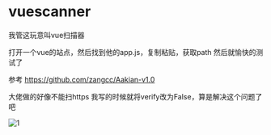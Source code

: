 # vuescanner
我管这玩意叫vue扫描器

打开一个vue的站点，然后找到他的app.js，复制粘贴，获取path 然后就愉快的测试了

参考 https://github.com/zangcc/Aakian-v1.0 

大佬做的好像不能扫https 我写的时候就将verify改为False，算是解决这个问题了吧

![1](https://user-images.githubusercontent.com/66859894/233352689-de7dc4d7-e3ca-4718-9279-9479d58464b6.png)
